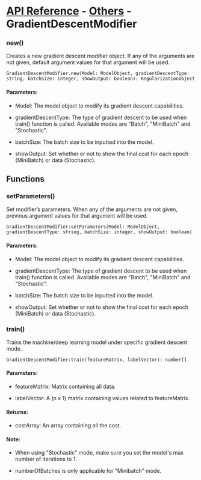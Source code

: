 # [API Reference](../../API.md) - [Others](../Others.md) - GradientDescentModifier

### new()

Creates a new gradient descent modifier object. If any of the arguments are not given, default argument values for that argument will be used.

```
GradientDescentModifier.new(Model: ModelObject, gradientDescentType: string, batchSize: integer, showOutput: boolean): RegularizationObject
```

#### Parameters:

* Model: The model object to modify its gradient descent capabilities.

* gradientDescentType: The type of gradient descent to be used when train() function is called. Available modes are "Batch", "MiniBatch" and "Stochastic".

* batchSize: The batch size to be inputted into the model.

* showOutput: Set whether or not to show the final cost for each epoch (MiniBatch) or data (Stochastic).

## Functions

### setParameters()

Set modifier’s parameters. When any of the arguments are not given, previous argument values for that argument will be used.

```
GradientDescentModifier:setParameters(Model: ModelObject, gradientDescentType: string, batchSize: integer, showOutput: boolean)
```

#### Parameters:

* Model: The model object to modify its gradient descent capabilities.

* gradientDescentType: The type of gradient descent to be used when train() function is called. Available modes are "Batch", "MiniBatch" and "Stochastic".

* batchSize: The batch size to be inputted into the model.

* showOutput: Set whether or not to show the final cost for each epoch (MiniBatch) or data (Stochastic).

### train()

Trains the machine/deep learning model under specific gradient descent mode.

```
GradientDescentModifier:train(featureMatrix, labelVector): number[]
```

#### Parameters:

* featureMatrix: Matrix containing all data.

* labelVector: A (n x 1) matrix containing values related to featureMatrix.

#### Returns:

* costArray: An array containing all the cost.

#### Note:

* When using "Stochastic" mode, make sure you set the model's max number of iterations to 1.

* numberOfBatches is only applicable for "Minibatch" mode.
